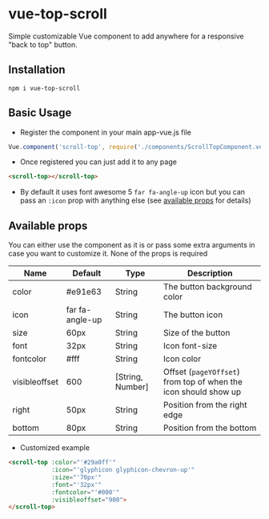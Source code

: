vue-top-scroll
================

Simple customizable Vue component to add anywhere for a responsive "back to top" button. 

Installation
----------------------------------
`npm i vue-top-scroll`

Basic Usage
----------------------------------

* Register the component in your main app-vue.js file
```javascript
Vue.component('scroll-top', require('./components/ScrollTopComponent.vue'));
```

* Once registered you can just add it to any page
```html
<scroll-top></scroll-top>
```

* By default it uses font awesome 5 `far fa-angle-up` icon but you can pass an `:icon` prop with anything else 
(see [available props](#available-props) for details)

[](#available-props)Available props
----------------------------------

You can either use the component as it is or pass some extra arguments in case you want to customize it.
None of the props is required

| Name | Default | Type | Description |
| --- | --- | --- | --- |
| color | #e91e63 | String | The button background color |
| icon | far fa-angle-up | String | The button icon |
| size | 60px | String | Size of the button |
| font | 32px | String | Icon font-size |
| fontcolor | #fff | String | Icon color |
| visibleoffset | 600 | [String, Number] | Offset (`pageYOffset`) from top of when the icon should show up |
| right | 50px | String | Position from the right edge |
| bottom | 80px | String | Position from the bottom |


* Customized example

```html
<scroll-top :color="'#29a0ff'"
            :icon="'glyphicon glyphicon-chevron-up'"
            :size="'70px'"
            :font="'32px'"
            :fontcolor="'#000'"
            :visibleoffset="900">
</scroll-top>

```

